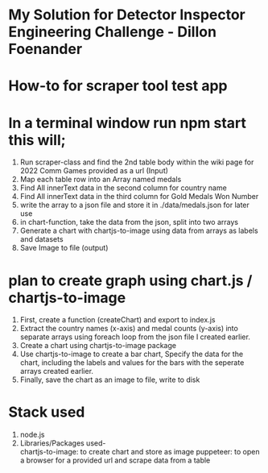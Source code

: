 # My Solution for Detector Inspector Engineering Challenge - Dillon Foenander

# How-to for scraper tool test app

# In a terminal window run npm start this will;
1. Run scraper-class and find the 2nd table body within the wiki page for 2022 Comm Games provided as a url (Input)
2. Map each table row into an Array named medals
3. Find All innerText data in the second column for country name
4. Find All innerText data in the third column for Gold Medals Won Number
5. write the array to a json file and store it in ./data/medals.json for later use
6. in chart-function, take the data from the json, split into two arrays
7. Generate a chart with chartjs-to-image using data from arrays as labels and datasets
8. Save Image to file (output)

# plan to create graph using chart.js / chartjs-to-image
1. First, create a function (createChart) and export to index.js
2. Extract the country names (x-axis) and medal counts (y-axis) into separate arrays using foreach loop from the json file I created earlier.
3. Create a chart using chartjs-to-image package
4. Use chartjs-to-image to create a bar chart, Specify the data for the chart, including the labels and values for the bars with the seperate arrays created earlier.
5. Finally, save the chart as an image to file, write to disk

# Stack used
1. node.js
2. Libraries/Packages used-     
    chartjs-to-image: to create chart and store as image
    puppeteer: to open a browser for a provided url and scrape data from a table
